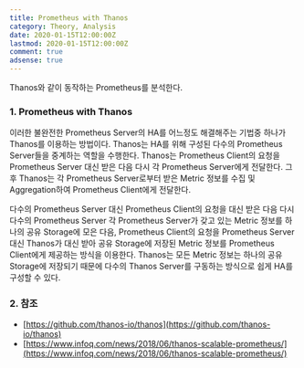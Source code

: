 ```yaml
---
title: Prometheus with Thanos
category: Theory, Analysis
date: 2020-01-15T12:00:00Z
lastmod: 2020-01-15T12:00:00Z
comment: true
adsense: true
---
```


Thanos와 같이 동작하는 Prometheus를 분석한다.

### 1. Prometheus with Thanos

이러한 불완전한 Prometheus Server의 HA를 어느정도 해결해주는 기법중 하나가 Thanos를 이용하는 방법이다. Thanos는 HA를 위해 구성된 다수의 Prometheus Server들을 중계하는 역할을 수행한다. Thanos는 Prometheus Client의 요청을 Prometheus Server 대신 받은 다음 다시 각 Prometheus Server에게 전달한다. 그후 Thanos는 각 Prometheus Server로부터 받은 Metric 정보를 수집 및 Aggregation하여 Prometheus Client에게 전달한다.

다수의 Prometheus Server 대신 Prometheus Client의 요청을 대신 받은 다음 다시 다수의 Prometheus Server 각 Prometheus Server가 갖고 있는 Metric 정보를 하나의 공유 Storage에 모은 다음, Prometheus Client의 요청을 Prometheus Server대신 Thanos가 대신 받아 공유 Storage에 저장된 Metric 정보를 Prometheus Client에게 제공하는 방식을 이용한다. Thanos는 모든 Metric 정보는 하나의 공유 Storage에 저장되기 때문에 다수의 Thanos Server를 구동하는 방식으로 쉽게 HA를 구성할 수 있다.

### 2. 참조

* [https://github.com/thanos-io/thanos](https://github.com/thanos-io/thanos)
* [https://www.infoq.com/news/2018/06/thanos-scalable-prometheus/](https://www.infoq.com/news/2018/06/thanos-scalable-prometheus/)
